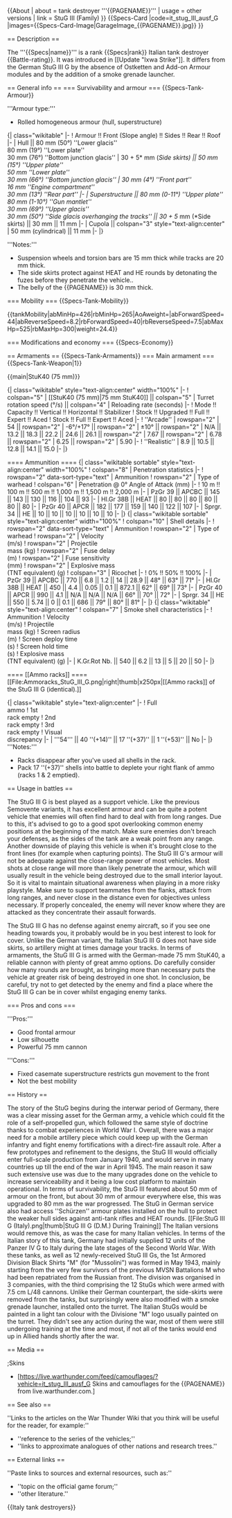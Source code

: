 {{About
| about = tank destroyer '''{{PAGENAME}}'''
| usage = other versions
| link = StuG III (Family)
}}
{{Specs-Card
|code=it_stug_III_ausf_G
|images={{Specs-Card-Image|GarageImage_{{PAGENAME}}.jpg}}
}}

== Description ==

<!-- ''In the description, the first part should be about the history of the creation and combat usage of the vehicle, as well as its key features. In the second part, tell the reader about the ground vehicle in the game. Insert a screenshot of the vehicle, so that if the novice player does not remember the vehicle by name, he will immediately understand what kind of vehicle the article is talking about.'' -->

The '''{{Specs|name}}''' is a rank {{Specs|rank}} Italian tank destroyer {{Battle-rating}}. It was introduced in [[Update "Ixwa Strike"]]. It differs from the German StuG III G by the absence of Ostketten and Add-on Armour modules and by the addition of a smoke grenade launcher.

== General info ==
=== Survivability and armour ===
{{Specs-Tank-Armour}}

<!-- ''Describe armour protection. Note the most well protected and key weak areas. Appreciate the layout of modules as well as the number and location of crew members. Is the level of armour protection sufficient, is the placement of modules helpful for survival in combat? If necessary use a visual template to indicate the most secure and weak zones of the armour.'' -->

'''Armour type:'''

- Rolled homogeneous armour (hull, superstructure)

{| class="wikitable"
|-
! Armour !! Front (Slope angle) !! Sides !! Rear !! Roof
|-
| Hull || 80 mm (50°) ''Lower glacis'' <br> 80 mm (19°) ''Lower plate'' <br> 30 mm (76°) ''Bottom junction glacis''
| 30 + 5* mm (*Side skirts) || 50 mm (15°) ''Upper plate'' <br> 50 mm ''Lower plate'' <br> 30 mm (66°) ''Bottom junction glacis''
| 30 mm (4°) ''Front part'' <br> 16 mm ''Engine compartment'' <br> 30 mm (13°) ''Rear part''
|-
| Superstructure || 80 mm (0-11°) ''Upper plate'' <br> 80 mm (1-10°) ''Gun mantlet'' <br> 30 mm (69°) ''Upper glacis'' <br> 30 mm (50°) ''Side glacis overhanging the tracks'' || 30 + 5* mm (*Side skirts) || 30 mm || 11 mm
|-
| Cupola || colspan="3" style="text-align:center" | 50 mm (cylindrical) || 11 mm
|-
|}

'''Notes:'''

- Suspension wheels and torsion bars are 15 mm thick while tracks are 20 mm thick.
- The side skirts protect against HEAT and HE rounds by detonating the fuzes before they penetrate the vehicle..
- The belly of the {{PAGENAME}} is 30 mm thick.

=== Mobility ===
{{Specs-Tank-Mobility}}

<!-- ''Write about the mobility of the ground vehicle. Estimate the specific power and manoeuvrability, as well as the maximum speed forwards and backwards.'' -->

{{tankMobility|abMinHp=426|rbMinHp=265|AoAweight=|abForwardSpeed=44|abReverseSpeed=8.2|rbForwardSpeed=40|rbReverseSpeed=7.5|abMaxHp=525|rbMaxHp=300|weight=24.4}}

=== Modifications and economy ===
{{Specs-Economy}}

== Armaments ==
{{Specs-Tank-Armaments}}
=== Main armament ===
{{Specs-Tank-Weapon|1}}

<!-- ''Give the reader information about the characteristics of the main gun. Assess its effectiveness in a battle based on the reloading speed, ballistics and the power of shells. Do not forget about the flexibility of the fire, that is how quickly the cannon can be aimed at the target, open fire on it and aim at another enemy. Add a link to the main article on the gun: <code><nowiki>{{main|Name of the weapon}}</nowiki></code>. Describe in general terms the ammunition available for the main gun. Give advice on how to use them and how to fill the ammunition storage.'' -->

{{main|StuK40 (75 mm)}}

{| class="wikitable" style="text-align:center" width="100%"
|-
! colspan="5" | [[StuK40 (75 mm)|75 mm StuK40]] || colspan="5" | Turret rotation speed (°/s) || colspan="4" | Reloading rate (seconds)
|-
! Mode !! Capacity !! Vertical !! Horizontal !! Stabilizer
! Stock !! Upgraded !! Full !! Expert !! Aced
! Stock !! Full !! Expert !! Aced
|-
! ''Arcade''
| rowspan="2" | 54 || rowspan="2" | -6°/+17° || rowspan="2" | ±10° || rowspan="2" | N/A || 13.2 || 18.3 || 22.2 || 24.6 || 26.1 || rowspan="2" | 7.67 || rowspan="2" | 6.78 || rowspan="2" | 6.25 || rowspan="2" | 5.90
|-
! ''Realistic''
| 8.9 || 10.5 || 12.8 || 14.1 || 15.0
|-
|}

==== Ammunition ====
{| class="wikitable sortable" style="text-align:center" width="100%"
! colspan="8" | Penetration statistics
|-
! rowspan="2" data-sort-type="text" | Ammunition
! rowspan="2" | Type of<br>warhead
! colspan="6" | Penetration @ 0° Angle of Attack (mm)
|-
! 10 m !! 100 m !! 500 m !! 1,000 m !! 1,500 m !! 2,000 m
|-
| PzGr 39 || APCBC || 145 || 143 || 130 || 116 || 104 || 93
|-
| Hl.Gr 38B || HEAT || 80 || 80 || 80 || 80 || 80 || 80
|-
| PzGr 40 || APCR || 182 || 177 || 159 || 140 || 122 || 107
|-
| Sprgr. 34 || HE || 10 || 10 || 10 || 10 || 10 || 10
|-
|}
{| class="wikitable sortable" style="text-align:center" width="100%"
! colspan="10" | Shell details
|-
! rowspan="2" data-sort-type="text" | Ammunition
! rowspan="2" | Type of<br>warhead
! rowspan="2" | Velocity<br>(m/s)
! rowspan="2" | Projectile<br>mass (kg)
! rowspan="2" | Fuse delay<br>(m)
! rowspan="2" | Fuse sensitivity<br>(mm)
! rowspan="2" | Explosive mass<br>(TNT equivalent) (g)
! colspan="3" | Ricochet
|-
! 0% !! 50% !! 100%
|-
| PzGr 39 || APCBC || 770 || 6.8 || 1.2 || 14 || 28.9 || 48° || 63° || 71°
|-
| Hl.Gr 38B || HEAT || 450 || 4.4 || 0.05 || 0.1 || 872.1 || 62° || 69° || 73°
|-
| PzGr 40 || APCR || 990 || 4.1 || N/A || N/A || N/A || 66° || 70° || 72°
|-
| Sprgr. 34 || HE || 550 || 5.74 || 0 || 0.1 || 686 || 79° || 80° || 81°
|-
|}
{| class="wikitable" style="text-align:center"
! colspan="7" | Smoke shell characteristics
|-
! Ammunition
! Velocity<br>(m/s)
! Projectile<br>mass (kg)
! Screen radius<br>(m)
! Screen deploy time<br>(s)
! Screen hold time<br>(s)
! Explosive mass<br>(TNT equivalent) (g)
|-
| K.Gr.Rot Nb. || 540 || 6.2 || 13 || 5 || 20 || 50
|-
|}

==== [[Ammo racks]] ====
[[File:Ammoracks_StuG_III_G.png|right|thumb|x250px|[[Ammo racks]] of the StuG III G (identical).]]

<!-- '''Last updated: 2.5.1.106''' -->

{| class="wikitable" style="text-align:center"
|-
! Full<br>ammo
! 1st<br>rack empty
! 2nd<br>rack empty
! 3rd<br>rack empty
! Visual<br>discrepancy
|-
| '''54''' || 40&nbsp;''(+14)'' || 17&nbsp;''(+37)'' || 1&nbsp;''(+53)'' || No
|-
|}
'''Notes:'''

- Racks disappear after you've used all shells in the rack.
- Pack 17&nbsp;''(+37)'' shells into battle to deplete your right flank of ammo (racks 1 & 2 emptied).

== Usage in battles ==

<!-- ''Describe the tactics of playing in the vehicle, the features of using vehicles in the team and advice on tactics. Refrain from creating a "guide" - do not impose a single point of view but instead give the reader food for thought. Describe the most dangerous enemies and give recommendations on fighting them. If necessary, note the specifics of the game in different modes (AB, RB, SB).'' -->

The StuG III G is best played as a support vehicle. Like the previous Semovente variants, it has excellent armour and can be quite a potent vehicle that enemies will often find hard to deal with from long ranges. Due to this, it's advised to go to a good spot overlooking common enemy positions at the beginning of the match. Make sure enemies don't breach your defenses, as the sides of the tank are a weak point from any range. Another downside of playing this vehicle is when it's brought close to the front lines (for example when capturing points). The StuG III G's armour will not be adequate against the close-range power of most vehicles. Most shots at close range will more than likely penetrate the armour, which will usually result in the vehicle being destroyed due to the small interior layout. So it is vital to maintain situational awareness when playing in a more risky playstyle. Make sure to support teammates from the flanks, attack from long ranges, and never close in the distance even for objectives unless necessary. If properly concealed, the enemy will never know where they are attacked as they concentrate their assault forwards.

The StuG III G has no defense against enemy aircraft, so if you see one heading towards you, it probably would be in you best interest to look for cover. Unlike the German variant, the Italian StuG III G does not have side skirts, so artillery might at times damage your tracks. In terms of armaments, the StuG III G is armed with the German-made 75 mm StuK40, a reliable cannon with plenty of great ammo options. Do carefully consider how many rounds are brought, as bringing more than necessary puts the vehicle at greater risk of being destroyed in one shot. In conclusion, be careful, try not to get detected by the enemy and find a place where the StuG III G can be in cover whilst engaging enemy tanks.

=== Pros and cons ===

<!-- ''Summarise and briefly evaluate the vehicle in terms of its characteristics and combat effectiveness. Mark its pros and cons in a bulleted list. Try not to use more than 6 points for each of the characteristics. Avoid using categorical definitions such as "bad", "good" and the like - use substitutions with softer forms such as "inadequate" and "effective".'' -->

'''Pros:'''

- Good frontal armour
- Low silhouette
- Powerful 75 mm cannon

'''Cons:'''

- Fixed casemate superstructure restricts gun movement to the front
- Not the best mobility

== History ==

<!-- ''Describe the history of the creation and combat usage of the vehicle in more detail than in the introduction. If the historical reference turns out to be too long, take it to a separate article, taking a link to the article about the vehicle and adding a block "/History" (example: <nowiki>https://wiki.warthunder.com/(Vehicle-name)/History</nowiki>) and add a link to it here using the <code>main</code> template. Be sure to reference text and sources by using <code><nowiki><ref></ref></nowiki></code>, as well as adding them at the end of the article with <code><nowiki><references /></nowiki></code>. This section may also include the vehicle's dev blog entry (if applicable) and the in-game encyclopedia description (under <code><nowiki>=== In-game description ===</nowiki></code>, also if applicable).'' -->

The story of the StuG begins during the interwar period of Germany, there was a clear missing asset for the German army, a vehicle which could fit the role of a self-propelled gun, which followed the same style of doctrine thanks to combat experiences in World War I. Overall, there was a major need for a mobile artillery piece which could keep up with the German infantry and fight enemy fortifications with a direct-fire assault role. After a few prototypes and refinement to the designs, the StuG III would officially enter full-scale production from January 1940, and would serve in many countries up till the end of the war in April 1945. The main reason it saw such extensive use was due to the many upgrades done on the vehicle to increase serviceability and it being a low cost platform to maintain operational. In terms of survivability, the StuG III featured about 50 mm of armour on the front, but about 30 mm of armour everywhere else, this was upgraded to 80 mm as the war progressed. The StuG in German service also had access ''Schürzen'' armour plates installed on the hull to protect the weaker hull sides against anti-tank rifles and HEAT rounds.
[[File:StuG III G (Italy).png|thumb|StuG III G (D.M.) During Training]]
The Italian versions would remove this, as was the case for many Italian vehicles. In terms of the Italian story of this tank, Germany had initially supplied 12 units of the Panzer IV G to Italy during the late stages of the Second World War. With these tanks, as well as 12 newly-received StuG III Gs, the 1st Armored Division Black Shirts "M" (for "Mussolini") was formed in May 1943, mainly starting from the very few survivors of the previous MVSN Battalions M who had been repatriated from the Russian front. The division was organised in 3 companies, with the third comprising the 12 StuGs which were armed with 7.5 cm L/48 cannons. Unlike their German counterpart, the side-skirts were removed from the tanks, but surprisingly were also modified with a smoke grenade launcher, installed onto the turret. The Italian StuGs would be painted in a light tan colour with the Divisione "M" logo usually painted on the turret. They didn't see any action during the war, most of them were still undergoing training at the time and most, if not all of the tanks would end up in Allied hands shortly after the war.

== Media ==

<!-- ''Excellent additions to the article would be video guides, screenshots from the game, and photos.'' -->

;Skins

- [https://live.warthunder.com/feed/camouflages/?vehicle=it_stug_III_ausf_G Skins and camouflages for the {{PAGENAME}} from live.warthunder.com.]

== See also ==

<!-- ''Links to the articles on the War Thunder Wiki that you think will be useful for the reader, for example:''
* ''reference to the series of the vehicles;''
* ''links to approximate analogues of other nations and research trees.'' -->

''Links to the articles on the War Thunder Wiki that you think will be useful for the reader, for example:''

- ''reference to the series of the vehicles;''
- ''links to approximate analogues of other nations and research trees.''

== External links ==

<!-- ''Paste links to sources and external resources, such as:''
* ''topic on the official game forum;''
* ''other literature.'' -->

''Paste links to sources and external resources, such as:''

- ''topic on the official game forum;''
- ''other literature.''

{{Italy tank destroyers}}
